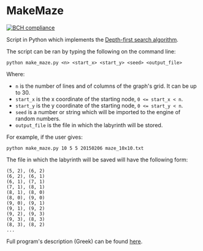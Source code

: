 # MakeMaze

[![BCH compliance](https://bettercodehub.com/edge/badge/nikiforosbotis/MakeMaze)](https://bettercodehub.com/)

Script in Python which implements the [Depth-first search algorithm](https://en.wikipedia.org/wiki/Depth-first_search).

The script can be ran by typing the following on the command line:

```
python make_maze.py <n> <start_x> <start_y> <seed> <output_file>
```

Where:

* `n` is the number of lines and of columns of the graph's grid. It can be up to 30.
*  `start_x` is the x coordinate of the starting node,
`0 <= start_x < n`.
*  `start_y` is the y coordinate of the starting node,
`0 <= start_y < n`.
*  `seed` is a number or string which will be imported to the engine of random numbers.
*  `output_file` is the file in which the labyrinth will be stored.

For example, if the user gives:

```
python make_maze.py 10 5 5 20150206 maze_10x10.txt
```

The file in which the labyrinth will be saved will have the following form:

```
(5, 2), (6, 2)
(6, 2), (6, 1)
(6, 1), (7, 1)
(7, 1), (8, 1)
(8, 1), (8, 0)
(8, 0), (9, 0)
(9, 0), (9, 1)
(9, 1), (9, 2)
(9, 2), (9, 3)
(9, 3), (8, 3)
(8, 3), (8, 2)
...
```

Full program's description (Greek) can be found [here](https://github.com/dmst-algorithms-course/assignment-2015-1).
